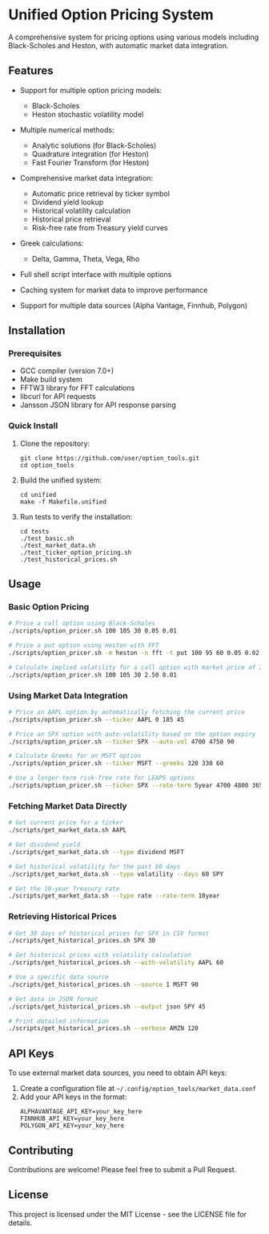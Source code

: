 # Unified Option Pricing System

A comprehensive system for pricing options using various models including Black-Scholes and Heston, with automatic market data integration.

## Features

- Support for multiple option pricing models:
  - Black-Scholes
  - Heston stochastic volatility model

- Multiple numerical methods:
  - Analytic solutions (for Black-Scholes)
  - Quadrature integration (for Heston)
  - Fast Fourier Transform (for Heston)

- Comprehensive market data integration:
  - Automatic price retrieval by ticker symbol
  - Dividend yield lookup
  - Historical volatility calculation
  - Historical price retrieval
  - Risk-free rate from Treasury yield curves

- Greek calculations:
  - Delta, Gamma, Theta, Vega, Rho

- Full shell script interface with multiple options
- Caching system for market data to improve performance
- Support for multiple data sources (Alpha Vantage, Finnhub, Polygon)

## Installation

### Prerequisites

- GCC compiler (version 7.0+)
- Make build system
- FFTW3 library for FFT calculations
- libcurl for API requests
- Jansson JSON library for API response parsing

### Quick Install

1. Clone the repository:
   ```
   git clone https://github.com/user/option_tools.git
   cd option_tools
   ```

2. Build the unified system:
   ```
   cd unified
   make -f Makefile.unified
   ```

3. Run tests to verify the installation:
   ```
   cd tests
   ./test_basic.sh
   ./test_market_data.sh
   ./test_ticker_option_pricing.sh
   ./test_historical_prices.sh
   ```

## Usage

### Basic Option Pricing

```bash
# Price a call option using Black-Scholes
./scripts/option_pricer.sh 100 105 30 0.05 0.01

# Price a put option using Heston with FFT
./scripts/option_pricer.sh -m heston -n fft -t put 100 95 60 0.05 0.02

# Calculate implied volatility for a call option with market price of 2.50
./scripts/option_pricer.sh 100 105 30 2.50 0.01
```

### Using Market Data Integration

```bash
# Price an AAPL option by automatically fetching the current price
./scripts/option_pricer.sh --ticker AAPL 0 185 45

# Price an SPX option with auto-volatility based on the option expiry
./scripts/option_pricer.sh --ticker SPX --auto-vol 4700 4750 90

# Calculate Greeks for an MSFT option
./scripts/option_pricer.sh --ticker MSFT --greeks 320 330 60

# Use a longer-term risk-free rate for LEAPS options
./scripts/option_pricer.sh --ticker SPX --rate-term 5year 4700 4800 365
```

### Fetching Market Data Directly

```bash
# Get current price for a ticker
./scripts/get_market_data.sh AAPL

# Get dividend yield
./scripts/get_market_data.sh --type dividend MSFT

# Get historical volatility for the past 60 days
./scripts/get_market_data.sh --type volatility --days 60 SPY

# Get the 10-year Treasury rate
./scripts/get_market_data.sh --type rate --rate-term 10year
```

### Retrieving Historical Prices

```bash
# Get 30 days of historical prices for SPX in CSV format
./scripts/get_historical_prices.sh SPX 30

# Get historical prices with volatility calculation
./scripts/get_historical_prices.sh --with-volatility AAPL 60

# Use a specific data source
./scripts/get_historical_prices.sh --source 1 MSFT 90

# Get data in JSON format
./scripts/get_historical_prices.sh --output json SPY 45

# Print detailed information
./scripts/get_historical_prices.sh --verbose AMZN 120
```

## API Keys

To use external market data sources, you need to obtain API keys:

1. Create a configuration file at `~/.config/option_tools/market_data.conf`
2. Add your API keys in the format:
   ```
   ALPHAVANTAGE_API_KEY=your_key_here
   FINNHUB_API_KEY=your_key_here
   POLYGON_API_KEY=your_key_here
   ```

## Contributing

Contributions are welcome! Please feel free to submit a Pull Request.

## License

This project is licensed under the MIT License - see the LICENSE file for details. 
